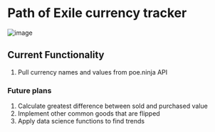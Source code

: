 # Path of Exile currency tracker

![image](https://github.com/Shad0wgale/Path-of-Exile-Currency-Tracker/assets/86809902/e850e849-7c25-4720-82bf-745c838399bb)

<!--TODO: Update readme-->
## Current Functionality
1. Pull currency names and values from poe.ninja API

### Future plans

1. Calculate greatest difference between sold and purchased value
2. Implement other common goods that are flipped
3. Apply data science functions to find trends
